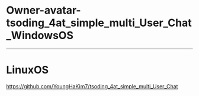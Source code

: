 # Owner-avatar-tsoding_4at_simple_multi_User_Chat_WindowsOS


<hr>

# LinuxOS
https://github.com/YoungHaKim7/tsoding_4at_simple_multi_User_Chat
